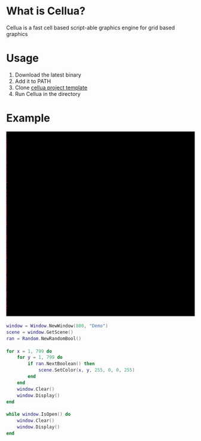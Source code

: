 ﻿# What is Cellua?
Cellua is a fast cell based script-able graphics engine for grid based graphics

# Usage
1. Download the latest binary
2. Add it to PATH
3. Clone [cellua project template](https://github.com/flew-software/CelluaProject)
4. Run Cellua in the directory

# Example
![](res/demo.gif)
```lua
window = Window.NewWindow(800, "Demo")
scene = window.GetScene()
ran = Random.NewRandomBool()

for x = 1, 799 do
    for y = 1, 799 do
        if ran.NextBoolean() then
            scene.SetColor(x, y, 255, 0, 0, 255)
        end
    end
    window.Clear()
    window.Display()
end

while window.IsOpen() do
    window.Clear()
    window.Display()
end

```
